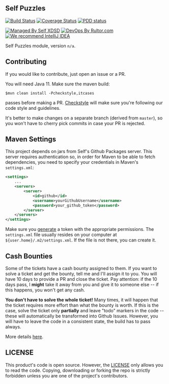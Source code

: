 ## Self Puzzles

[![Build Status](https://travis-ci.org/self-xdsd/self-todos.svg?branch=master)](https://travis-ci.org/self-xdsd/self-todos)
[![Coverage Status](https://coveralls.io/repos/github/self-xdsd/self-todos/badge.svg?branch=master)](https://coveralls.io/github/self-xdsd/self-todos?branch=master)
[![PDD status](http://www.0pdd.com/svg?name=self-xdsd/self-todos)](http://www.0pdd.com/p?name=self-xdsd/self-todos)

[![Managed By Self XDSD](https://amihaiemil.com/images/mbself.svg)](#)
[![DevOps By Rultor.com](http://www.rultor.com/b/self-xdsd/self-todos)](http://www.rultor.com/p/self-xdsd/self-todos)
[![We recommend IntelliJ IDEA](http://amihaiemil.github.io/images/intellij-idea-recommend.svg)](https://www.jetbrains.com/idea/)

Self Puzzles module, version `n/a`.

## Contributing 

If you would like to contribute, just open an issue or a PR.

You will need Java 11.
Make sure the maven build:

``$mvn clean install -Pcheckstyle,itcases``

passes before making a PR. [Checkstyle](http://checkstyle.sourceforge.net/) will make sure
you're following our code style and guidelines.

It's better to make changes on a separate branch (derived from ``master``), so you won't have to cherry pick commits in case your PR is rejected.

## Maven Settings

This project depends on jars from Self's Github Packages server. This server
requires authentication so, in order for Maven to be able to fetch dependencies,
you need to specify your credentials in Maven's ``settings.xml``:

```xml
<settings>
    ...
    <servers>
        <server>
            <id>github</id>
            <username>yourGithubUsername</username>
            <password>your_github_token</password>
        </server>
    </servers>
</settings>
```

Make sure you [generate](https://github.com/settings/tokens) a token with the appropriate
permissions. The ``settings.xml`` file usually resides on your computer at ``${user.home}/.m2/settings.xml``.
If the file is not there, you can create it.

## Cash Bounties

Some of the tickets have a cash bounty assigned to them. If you want to solve a ticket and get the bounty, tell me and I'll assign it to you. You will have 10 days to provide a PR and close the ticket. Pay attention: if the 10 days pass, I **might** take it away from you and give it to someone else -- if this happens, you won't get any cash. 

**You don't have to solve the whole ticket!** Many times, it will happen that the ticket requires more effort than what the bounty is worth. If this is the case, solve the ticket only **partially** and leave "todo" markers in the code -- these will automatically be transformed into Github Issues. However, you will have to leave the code in a consistent state, the build has to pass always.

More details [here](https://amihaiemil.com/2020/02/15/solve-github-issues-and-get-cash.html).

## LICENSE

This product's code is open source. However, the [LICENSE](https://github.com/self-xdsd/self-core/blob/master/LICENSE) only allows you to read the code. Copying, downloading or forking the repo is strictly forbidden unless you are one of the project's contributors.
